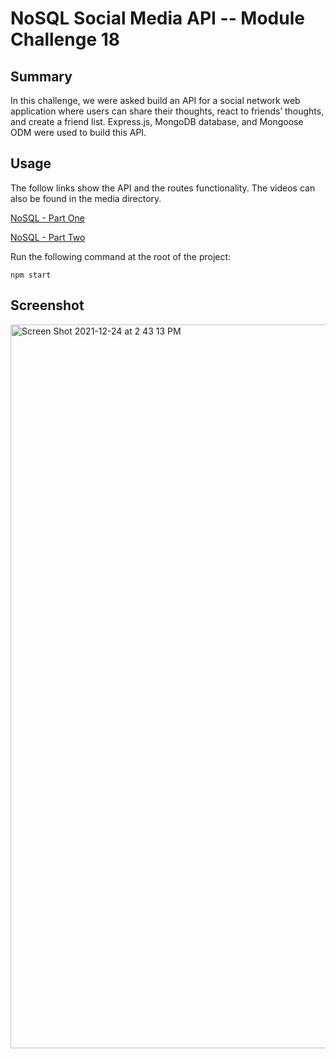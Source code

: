 # NoSQL Social Media API -- Module Challenge 18

## Summary

In this challenge, we were asked build an API for a social network web application where users can share their thoughts, react to friends’ thoughts, and create a friend list. Express.js, MongoDB database, and Mongoose ODM were used to build this API.

## Usage

The follow links show the API and the routes functionality. The videos can also be found in the media directory.

[NoSQL - Part One](https://watch.screencastify.com/v/jmMGD94Od3bfEOXJQiOr)

[NoSQL - Part Two](https://watch.screencastify.com/v/kAurGX39Q0aNhfcMg4Gp)





Run the following command at the root of the project:

`npm start`

## Screenshot
<img width="1158" alt="Screen Shot 2021-12-24 at 2 43 13 PM" src="https://user-images.githubusercontent.com/40374896/147370786-267a7d76-2eb8-4f12-b586-45e6c0807756.png">

